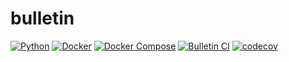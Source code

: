 # bulletin
[![Python](https://img.shields.io/badge/python-3.9-blue)](https://www.python.org/downloads/release/python-390/)
[![Docker](https://img.shields.io/badge/docker-v20.10.12-blue)]()
[![Docker Compose](https://img.shields.io/badge/docker--compose-v1.25.0-blue)]()
[![Bulletin CI](https://github.com/ibrahimroshdy/bulletin/actions/workflows/docker-image.yml/badge.svg?branch=CU-3d2m6ka)](https://github.com/ibrahimroshdy/bulletin/actions/workflows/docker-image.yml)
[![codecov](https://codecov.io/gh/ibrahimroshdy/bulletin/branch/main/graph/badge.svg?token=8DZIGQFIPG)](https://codecov.io/gh/ibrahimroshdy/bulletin)

[//]: # (https://demos.creative-tim.com/black-dashboard-django/docs/1.0/plugins/chart-js.html)

[//]: # ()
[//]: # (https://github.com/arteria/django-background-tasks)